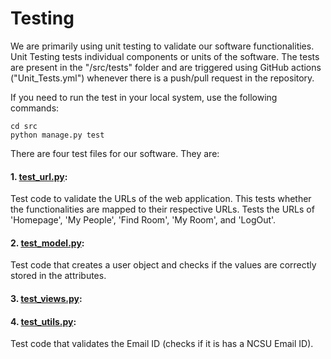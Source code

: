 # Testing

We are primarily using unit testing to validate our software functionalities. Unit Testing tests individual components or units of the software. The tests are present in the "/src/tests" folder and are triggered using GitHub actions ("Unit_Tests.yml") whenever there is a push/pull request in the repository. 

If you need to run the test in your local system, use the following commands:

```
cd src
python manage.py test 
```

There are four test files for our software. They are:

#### 1. [test_url.py](https://github.com/rohitgeddam/FindMyRoomie/blob/README---Arun/src/tests/test_url.py):
Test code to validate the URLs of the web application. This tests whether the functionalities are mapped to their respective URLs. Tests the URLs of 'Homepage', 'My People', 'Find Room', 'My Room', and 'LogOut'.

#### 2. [test_model.py](https://github.com/rohitgeddam/FindMyRoomie/blob/README---Arun/src/tests/test_model.py):
Test code that creates a user object and checks if the values are correctly stored in the attributes.

#### 3. [test_views.py](https://github.com/rohitgeddam/FindMyRoomie/blob/README---Arun/src/tests/test_views.py):

#### 4. [test_utils.py](https://github.com/rohitgeddam/FindMyRoomie/blob/README---Arun/src/tests/test_utils.py):
Test code that validates the Email ID (checks if it is has a NCSU Email ID). 
